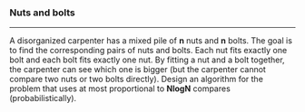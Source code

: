 ### Nuts and bolts

<hr>

A disorganized carpenter has a mixed pile of **n** nuts and **n** bolts. The goal is to find the corresponding pairs of nuts and bolts. Each nut fits exactly one bolt and each bolt fits exactly one nut. By fitting a nut and a bolt together, the carpenter can see which one is bigger (but the carpenter cannot compare two nuts or two bolts directly). Design an algorithm for the problem that uses at most proportional to __NlogN__ compares (probabilistically).